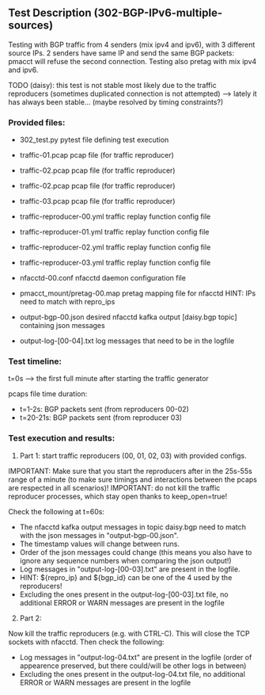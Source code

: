 ## Test Description (302-BGP-IPv6-multiple-sources)

Testing with BGP traffic from 4 senders (mix ipv4 and ipv6), with 3 different source IPs. 2 senders have same IP and send the same BGP packets: pmacct will refuse the second connection. Testing also pretag with mix ipv4 and ipv6.

TODO (daisy): this test is not stable most likely due to the traffic reproducers (sometimes duplicated connection is not attempted)
              --> lately it has always been stable... (maybe resolved by timing constraints?)

### Provided files:

- 302_test.py                               pytest file defining test execution

- traffic-01.pcap                           pcap file (for traffic reproducer)
- traffic-02.pcap                           pcap file (for traffic reproducer)
- traffic-02.pcap                           pcap file (for traffic reproducer)
- traffic-03.pcap                           pcap file (for traffic reproducer)
- traffic-reproducer-00.yml                 traffic replay function config file
- traffic-reproducer-01.yml                 traffic replay function config file
- traffic-reproducer-02.yml                 traffic replay function config file
- traffic-reproducer-03.yml                 traffic replay function config file

- nfacctd-00.conf                           nfacctd daemon configuration file

- pmacct_mount/pretag-00.map                pretag mapping file for nfacctd              HINT: IPs need to match with repro_ips

- output-bgp-00.json                        desired nfacctd kafka output [daisy.bgp topic] containing json messages
- output-log-[00-04].txt                    log messages that need to be in the logfile

### Test timeline:

t=0s --> the first full minute after starting the traffic generator

pcaps file time duration: 
- t=1-2s: BGP packets sent (from reproducers 00-02)
- t=20-21s: BGP packets sent (from reproducer 03)

### Test execution and results:

1. Part 1: start traffic reproducers (00, 01, 02, 03) with provided configs. 

IMPORTANT: Make sure that you start the reproducers after in the 25s-55s range of a minute (to make sure timings and interactions between the pcaps are respected in all scenarios)!
IMPORTANT: do not kill the traffic reproducer processes, which stay open thanks to keep_open=true!

Check the following at t=60s:

- The nfacctd kafka output messages in topic daisy.bgp need to match with  the json messages in "output-bgp-00.json".
- The timestamp values will change between runs.
- Order of the json messages could change (this means you also have to ignore any sequence numbers when comparing the json output!)
- Log messages in "output-log-[00-03].txt" are present in the logfile.
- HINT: ${repro_ip} and ${bgp_id} can be one of the 4 used by the reproducers!
- Excluding the ones present in the output-log-[00-03].txt file, no additional ERROR or WARN messages are present in the logfile

2. Part 2: 

Now kill the traffic reproducers (e.g. with CTRL-C). This will close the TCP sockets with nfacctd. 
Then check the following:

- Log messages in "output-log-04.txt" are present in the logfile (order of appearence preserved, but there could/will be other logs in between)
- Excluding the ones present in the output-log-04.txt file, no additional ERROR or WARN messages are present in the logfile